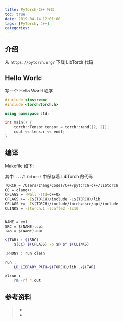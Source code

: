 ```yaml
---
title: PyTorch-C++ 接口
toc: true
date: 2019-04-14 12:01:00
tags: [PyTorch, C++]
categories:
---
```


## 介绍

从 `https://pytorch.org/` 下载 LibTorch 代码

## Hello World

写一个 Hello World 程序

```c++
#include <iostream>
#include <torch/torch.h>

using namespace std;

int main() {
    torch::Tensor tensor = torch::rand({2, 2});
    cout << tensor << endl;
}
```

## 编译

Makefile 如下:

其中 `.../libtorch` 中保存着 LibTorch 的代码

```bash
TORCH = /Users/zhang/Codes/C++/pytorch-c++/libtorch
CC = clang++
CFLAGS = -Wall -std=c++0x
CFLAGS += -I$(TORCH)/include -L$(TORCH)/lib
CFLAGS += -I$(TORCH)/include/torch/csrc/api/include
CLINKS = -ltorch.1 -lcaffe2 -lc10


NAME = ex1
SRC = $(NAME).cpp
TAR = $(NAME).out

$(TAR) : $(SRC)
	$(CC) $(CFLAGS) -o $@ $^ $(CLINKS)

.PHONY : run clean

run :
	LD_LIBRARY_PATH=$(TORCH)/lib ./$(TAR)

clean :
	rm -rf *.out
```





## 参考资料
> - []()
> - []()
